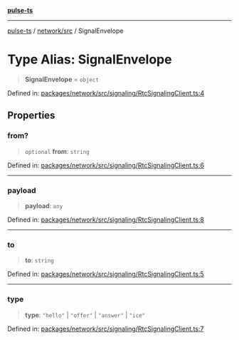 [**pulse-ts**](../../../README.md)

***

[pulse-ts](../../../README.md) / [network/src](../README.md) / SignalEnvelope

# Type Alias: SignalEnvelope

> **SignalEnvelope** = `object`

Defined in: [packages/network/src/signaling/RtcSignalingClient.ts:4](https://github.com/jlehett/pulse-ts/blob/4869ef2c4af7bf37d31e2edd2d6d1ba148133fb2/packages/network/src/signaling/RtcSignalingClient.ts#L4)

## Properties

### from?

> `optional` **from**: `string`

Defined in: [packages/network/src/signaling/RtcSignalingClient.ts:6](https://github.com/jlehett/pulse-ts/blob/4869ef2c4af7bf37d31e2edd2d6d1ba148133fb2/packages/network/src/signaling/RtcSignalingClient.ts#L6)

***

### payload

> **payload**: `any`

Defined in: [packages/network/src/signaling/RtcSignalingClient.ts:8](https://github.com/jlehett/pulse-ts/blob/4869ef2c4af7bf37d31e2edd2d6d1ba148133fb2/packages/network/src/signaling/RtcSignalingClient.ts#L8)

***

### to

> **to**: `string`

Defined in: [packages/network/src/signaling/RtcSignalingClient.ts:5](https://github.com/jlehett/pulse-ts/blob/4869ef2c4af7bf37d31e2edd2d6d1ba148133fb2/packages/network/src/signaling/RtcSignalingClient.ts#L5)

***

### type

> **type**: `"hello"` \| `"offer"` \| `"answer"` \| `"ice"`

Defined in: [packages/network/src/signaling/RtcSignalingClient.ts:7](https://github.com/jlehett/pulse-ts/blob/4869ef2c4af7bf37d31e2edd2d6d1ba148133fb2/packages/network/src/signaling/RtcSignalingClient.ts#L7)
